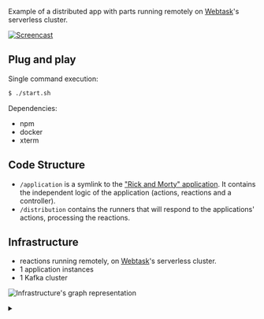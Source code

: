 Example of a distributed app with parts running remotely on [Webtask](https://webtask.io/)'s serverless cluster.

[![Screencast](https://j.gifs.com/9Q7OjP.gif)](https://j.gifs.com/gLV6M6.gif)

## Plug and play

Single command execution:

```bash
$ ./start.sh
```

Dependencies:

* npm
* docker
* xterm

## Code Structure

* `/application` is a symlink to the ["Rick and Morty" application](../.rick-morty-application). It contains the independent logic of the application (actions, reactions and a controller).
* `/distribution` contains the runners that will respond to the applications' actions, processing the reactions.

## Infrastructure

* reactions running remotely, on [Webtask](https://webtask.io/)'s serverless cluster.
* 1 application instances
* 1 Kafka cluster

![Infrastructure's graph representation](https://g.gravizo.com/source/svg/custom_mark?https%3A%2F%2Frawgit.com%2FQuadric%2Fradiaction%2Fmaster%2Fexamples%2Fwith-webtask%2FREADME.md)
<details> 
<summary></summary>
custom_mark
digraph G {
  subgraph cluster_0 {
    style=filled;
    color="#ffaa00";
    node [style=filled,color=white];
    a0
    a1
    label = "process #1\n[distribution]";
  }
  subgraph cluster_1 {
    color=blue
    node [style=filled,shape=rectangle];
    b0
    b1
    b2
    b3
    label = "message broker";
  }
  subgraph cluster_2 {
    style=filled;
    color="#aaaaff"
    node [style=filled,color=white];
    c0
    c1
    label = "process #2\n[application]";
  }
  subgraph cluster_3 {
    style=filled;
    color="#aaffaa"
    node [style=filled,color=white];
    d0
    d1
    label = "process #3\n[application]";
  }
  subgraph cluster_s0 {
    style=filled;
    color="#ffffaa"
    node [style=filled,color=white];
    s0
    label = "serverless #";
  }
  subgraph cluster_s1 {
    style=filled;
    color="#ffffaa"
    node [style=filled,color=white];
    s1
    label = "serverless #";
  }
  subgraph cluster_s2 {
    style=filled;
    color="#ffffaa"
    node [style=filled,color=white];
    s2
    label = "serverless #";
  }
  subgraph cluster_s3 {
    style=filled;
    color="#ffffaa"
    node [style=filled,color=white];
    s3
    label = "serverless #";
  }
  start[label="start.sh",color=transparent]
  a0[label=<buySauce<br /><font color="#aaaaaa">( wrapper )</font>>]
  s0[label=<buySauce<br /><font color="#aaaaaa">( reaction )</font>>]
  s1[label=<buySauce<br /><font color="#aaaaaa">( reaction )</font>>]
  b0[label="rick-morty__BUY_SAUCE"]
  c0[label=<buySauce<br /><font color="#aaaaaa">( action )</font>>]
  d0[label=<buySauce<br /><font color="#aaaaaa">( action )</font>>]
  a1[label=<bringToFamilyTherapy<br /><font color="#aaaaaa">( wrapper )</font>>]
  s2[label=<bringToFamilyTherapy<br /><font color="#aaaaaa">( reaction )</font>>]
  s3[label=<bringToFamilyTherapy<br /><font color="#aaaaaa">( reaction )</font>>]
  b1[label="rick-morty__BRING_TO_FAMILY_THERAPY"]
  c1[label=<bringToFamilyTherapy<br /><font color="#aaaaaa">( action )</font>>]
  d1[label=<bringToFamilyTherapy<br /><font color="#aaaaaa">( action )</font>>]
  b2[label="rick-morty__BUY_SAUCE.output"]
  b3[label="rick-morty__BRING_TO_FAMILY_THERAPY.output"]
  start -> a0-> a1 [color=transparent];
  start -> b0-> b1 -> b2 -> b3 [color=transparent];
  start -> c0-> c1 [color=transparent];
  start -> d0-> d1 [color=transparent];
  start -> s0 -> s1 -> s2 -> s3 [color=transparent];
  c0 -> b0 -> a0 -> s0 -> a0 -> b2 -> c0 [color="#0000ff"];
  d0 -> b0 -> a0 -> s1 -> a0 -> b2 -> d0 [color="#00ff00"]
  c1 -> b1 -> a1 -> s2 -> a1 -> b3 -> c1 [color="#0000ff"];
  d1 -> b1 -> a1 -> s3 -> a1 -> b3 -> d1 [color="#00ff00"]
}
custom_mark
</details>